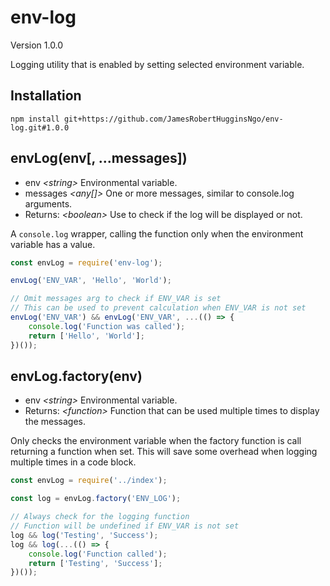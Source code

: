 # env-log

Version 1.0.0

Logging utility that is enabled by setting selected environment variable.

## Installation

```
npm install git+https://github.com/JamesRobertHugginsNgo/env-log.git#1.0.0
```

## envLog(env[, ...messages])

- env _\<string>_ Environmental variable.
- messages _\<any[]>_ One or more messages, similar to console.log arguments.
- Returns: _\<boolean>_ Use to check if the log will be displayed or not.

A `console.log` wrapper, calling the function only when the environment variable has a value.

``` JavaScript
const envLog = require('env-log');

envLog('ENV_VAR', 'Hello', 'World');

// Omit messages arg to check if ENV_VAR is set
// This can be used to prevent calculation when ENV_VAR is not set
envLog('ENV_VAR') && envLog('ENV_VAR', ...(() => {
    console.log('Function was called');
    return ['Hello', 'World'];
})());
```

## envLog.factory(env)

- env _\<string>_ Environmental variable.
- Returns: _\<function>_ Function that can be used multiple times to display the messages.

Only checks the environment variable when the factory function is call returning a function when set. This will save some overhead when logging multiple times in a code block.

``` JavaScript
const envLog = require('../index');

const log = envLog.factory('ENV_LOG');

// Always check for the logging function
// Function will be undefined if ENV_VAR is not set
log && log('Testing', 'Success');
log && log(...(() => {
	console.log('Function called');
	return ['Testing', 'Success'];
})());
```